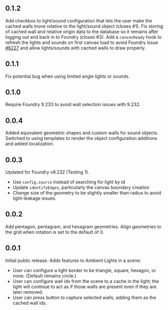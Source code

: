 ## 0.1.2
Add checkbox to light/sound configuration that lets the user make the cached walls move relative to the light/sound object (closes #1). Fix storing of cached wall and relative origin data to the database so it remains after logging out and back in to Foundry (closes #3). Add a `canvasReady` hook to refresh the lights and sounds on first canvas load to avoid Foundry issue [#6227](https://gitlab.com/foundrynet/foundryvtt/-/issues/6227) and allow lights/sounds with cached walls to draw properly. 

## 0.1.1
Fix potential bug when using limited angle lights or sounds. 

## 0.1.0
Require Foundry 9.233 to avoid wall selection issues with 9.232. 

## 0.0.4
Added equivalent geometric shapes and custom walls for sound objects. Switched to using templates to render the object configuration additions and added localization. 

## 0.0.3
Updated for Foundry v9.232 (Testing 1). 
- Use `config.source` instead of searching for light by id
- Update `identifyEdges`, particularly the canvas boundary creation
- Change size of the geometry to be slightly smaller than radius to avoid light-leakage issues. 

## 0.0.2
Add pentagon, pentagram, and hexagram geometries. Align geometries to the grid when rotation is set to the default of 0.

## 0.0.1

Initial public release. Adds features to Ambient Lights in a scene:

- User can configure a light border to be triangle, square, hexagon, or none. (Default remains circle.)
- User can configure wall ids from the scene to a cache in the light; the light will continue to act as if those walls are present even if they are later removed.
- User can press button to capture selected walls, adding them as the cached wall ids.


